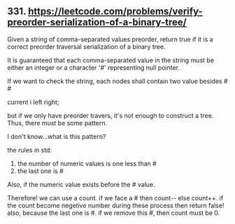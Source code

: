 ## 331. https://leetcode.com/problems/verify-preorder-serialization-of-a-binary-tree/

Given a string of comma-separated values preorder, return true if it is a correct preorder traversal serialization of a binary tree.

It is guaranteed that each comma-separated value in the string must be either an integer or a character '#' representing null pointer.

If we want to check the string, each nodes shall contain two value besides # # 

current i left right; 

but if we only have preorder travers, it's not enough to construct a tree. Thus, there must be some pattern.

I don't know...what is this pattern?

the rules in std:

1. the number of numeric values is one less than #
2. the last one is #

Also, if the numeric value exists before the # value.

Therefore! we can use a count. if we face a # then count-- else count++. if the count become negetive number during these process then return false! also, because the last one is #. if we remove this #, then count must be 0.